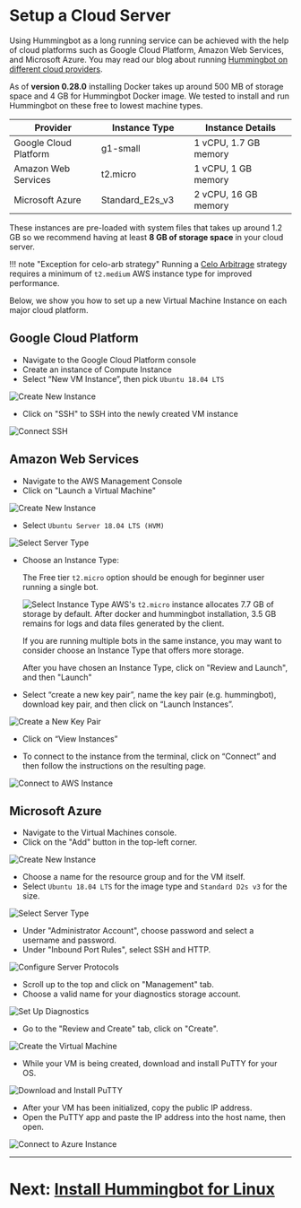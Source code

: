 # Setup a Cloud Server

Using Hummingbot as a long running service can be achieved with the help of cloud platforms such as Google Cloud Platform, Amazon Web Services, and Microsoft Azure. You may read our blog about running [Hummingbot on different cloud providers](https://www.hummingbot.io/blog/2019-06-cloud-providers/).

As of **version 0.28.0** installing Docker takes up around 500 MB of storage space and 4 GB for Hummingbot Docker image. We tested to install and run Hummingbot on these free to lowest machine types.

| Provider | Instance Type | Instance Details |
|---------|-----------|-----------|
| Google Cloud Platform <img width=50/> | g1-small <img width=100/> | 1 vCPU, 1.7 GB memory <img width=100/> |
| Amazon Web Services | t2.micro | 1 vCPU, 1 GB memory |
| Microsoft Azure | Standard_E2s_v3 | 2 vCPU, 16 GB memory |

These instances are pre-loaded with system files that takes up around 1.2 GB so we recommend having at least **8 GB of storage space** in your cloud server.

!!! note "Exception for celo-arb strategy"
      Running a [Celo Arbitrage](/strategies/celo-arb/) strategy requires a minimum of `t2.medium` AWS instance type for improved performance.

Below, we show you how to set up a new Virtual Machine Instance on each major cloud platform.

## Google Cloud Platform

   * Navigate to the Google Cloud Platform console
   * Create an instance of Compute Instance
   * Select “New VM Instance”, then pick `Ubuntu 18.04 LTS`

   ![Create New Instance](/assets/img/gcp-new-vm.png)

   * Click on "SSH" to SSH into the newly created VM instance

![Connect SSH](/assets/img/gcp-ssh.png)

## Amazon Web Services

   * Navigate to the AWS Management Console
   * Click on "Launch a Virtual Machine"

   ![Create New Instance](/assets/img/aws1.png)

   * Select `Ubuntu Server 18.04 LTS (HVM)`

   ![Select Server Type](/assets/img/aws2.png)

   * Choose an Instance Type: 
   
     The Free tier `t2.micro` option should be enough for beginner user running a single bot.
    
     ![Select Instance Type](/assets/img/aws3.png)
     AWS's `t2.micro` instance allocates 7.7 GB of storage by default. After docker and hummingbot installation,
     3.5 GB remains for logs and data files generated by the client. 
     
     If you are running multiple bots in the same instance, you may want to consider choose an Instance Type that 
     offers more storage.

     After you have chosen an Instance Type, click on "Review and Launch", and then "Launch"
     
   * Select “create a new key pair”, name the key pair (e.g. hummingbot), download key pair, and then click on “Launch Instances”.

   ![Create a New Key Pair](/assets/img/aws4.png)

   * Click on “View Instances”

   * To connect to the instance from the terminal, click on “Connect” and then follow the instructions on the resulting page.

   ![Connect to AWS Instance](/assets/img/aws5.png)

## Microsoft Azure

   * Navigate to the Virtual Machines console.
   * Click on the "Add" button in the top-left corner.

   ![Create New Instance](/assets/img/azure1.png)

   * Choose a name for the resource group and for the VM itself.
   * Select `Ubuntu 18.04 LTS` for the image type and `Standard D2s v3` for the size.

   ![Select Server Type](/assets/img/azure2.png)

   * Under "Administrator Account", choose password and select a username and password.
   * Under "Inbound Port Rules", select SSH and HTTP.

   ![Configure Server Protocols](/assets/img/azure3.png)

   * Scroll up to the top and click on "Management" tab.
   * Choose a valid name for your diagnostics storage account.

   ![Set Up Diagnostics](/assets/img/azure4.png)

   * Go to the "Review and Create" tab, click on "Create".

   ![Create the Virtual Machine](/assets/img/azure5.png)

   * While your VM is being created, download and install PuTTY for your OS.

   ![Download and Install PuTTY](/assets/img/azure6.png)

   * After your VM has been initialized, copy the public IP address.
   * Open the PuTTY app and paste the IP address into the host name, then open.

   ![Connect to Azure Instance](/assets/img/azure7.png)

---
# Next: [Install Hummingbot for Linux](/installation/docker/linux)

